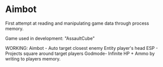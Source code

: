 # Aimbot
First attempt at reading and manipulating game data through process memory.

Game used in development: "AssaultCube"

WORKING:
Aimbot - Auto target closest enemy Entity player's head
ESP    - Projects square around target players
Godmode- Infinite HP + Ammo by writing to players memory.

